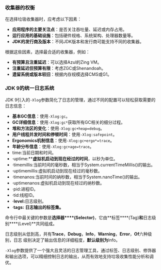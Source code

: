 
### 收集器的权衡

在选择垃圾收集器时，应考虑以下因素：

- **应用程序的主要关注点**：是否关注吞吐量、延迟或内存占用。
- **运行应用的基础设施**：包括硬件规格、系统架构、处理器数量等。
- **JDK的发行商及版本**：不同JDK版本和发行商可能支持不同的收集器。

根据这些因素，选择最合适的收集器，例如：

- **有预算且注重延迟**：可以选择Azul的Zing VM。
- **注重延迟但预算有限**：考虑ZGC或Shenandoah。
- **遗留系统或版本较旧**：根据内存规模选择CMS或G1。

### JDK 9的统一日志系统

JDK 9引入的`-Xlog`参数简化了日志的管理，通过不同的配置可以轻松获取需要的日志信息：

- **基本GC信息**：使用`-Xlog:gc`。
- **GC详细信息**：使用`-Xlog:gc*`获取所有GC相关的细分过程。
- **堆和方法区的变化**：使用`-Xlog:gc+heap=debug`。
- **用户线程并发时间和停顿时间**：使用`-Xlog:safepoint`。
- **Ergonomics机制信息**：使用`-Xlog:gc+ergo*=trace`。
- **年龄分布信息**：使用`-Xlog:gc+age=trace`。
- time:当前⽇期和时间。
- ·uptime:****虚拟机启动到现在经过的时间**，以秒为单位。
- ·timemillis:当前时间的毫秒数，相当于System.currentTimeMillis()的输出。
- ·uptimemillis:虚拟机启动到现在经过的毫秒数。
- ·timenanos:当前时间的纳秒数，相当于System.nanoTime()的输出。
- ·uptimenanos:虚拟机启动到现在经过的纳秒数。
- ·pid:进程ID。
- ·tid:线程ID。
- **·level:**⽇志级别。
- ·**tags:** **⽇志输出的标签集。**

命令⾏中最关键的参数是**选择器****(Selector)**，它由**标签****(Tag)**和**⽇志级别****(Level)**共同组成。

⽇志级别从低到⾼，共有**Trace**，**Debug**，**Info**，**Warning**，**Error**，**Of**六种级别，⽇志
级别决定了输出信息的详细程度，**默认级别为**Info。


`-Xlog`参数提供了一个强大且灵活的日志管理工具，通过标签、日志级别、修饰器和输出选项，可以精细控制日志的输出，从而有效地支持垃圾收集性能分析和调优。